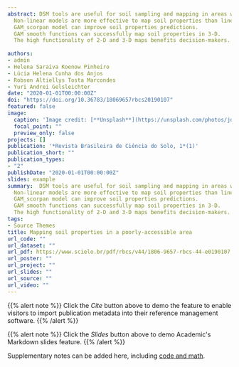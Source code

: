 ```yaml
---
abstract: DSM tools are useful for soil sampling and mapping in areas with limited access.
  Non-linear models are more effective to map soil properties than linear models.
  GAM_scorpan model can improve soil properties predictions.
  GAM smooth functions can successfully map soil properties in 3-D.
  The high functionality of 2-D and 3-D maps benefits decision-makers.
  
authors:
- admin
- Helena Saraiva Koenow Pinheiro
- Lúcia Helena Cunha dos Anjos
- Robson Altiellys Tosta Marcondes
- Yuri Andrei Gelsleichter
date: "2020-01-01T00:00:00Z"
doi: "https://doi.org/10.36783/18069657rbcs20190107"
featured: false
image:
  caption: 'Image credit: [**Unsplash**](https://unsplash.com/photos/jdD8gXaTZsc)'
  focal_point: ""
  preview_only: false
projects: []
publication: '*Revista Brasileira de Ciência do Solo, 1*(1)'
publication_short: ""
publication_types:
- "2"
publishDate: "2020-01-01T00:00:00Z"
slides: example
summary:  DSM tools are useful for soil sampling and mapping in areas with limited access.
  Non-linear models are more effective to map soil properties than linear models.
  GAM_scorpan model can improve soil properties predictions.
  GAM smooth functions can successfully map soil properties in 3-D.
  The high functionality of 2-D and 3-D maps benefits decision-makers.
tags:
- Source Themes
title: Mapping soil properties in a poorly-accessible area
url_code: ""
url_dataset: ""
url_pdf: https://www.scielo.br/pdf/rbcs/v44/1806-9657-rbcs-44-e0190107.pdf
url_poster: ""
url_project: ""
url_slides: ""
url_source: ""
url_video: ""
---
```


{{% alert note %}}
Click the *Cite* button above to demo the feature to enable visitors to import publication metadata into their reference management software.
{{% /alert %}}

{{% alert note %}}
Click the *Slides* button above to demo Academic's Markdown slides feature.
{{% /alert %}}

Supplementary notes can be added here, including [code and math](https://sourcethemes.com/academic/docs/writing-markdown-latex/).

